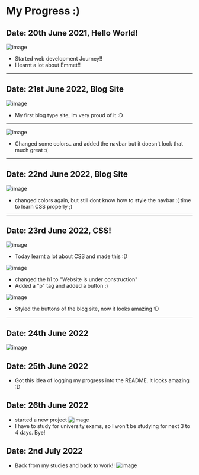 # My Progress :)

## Date: 20th June 2021, Hello World!
![image](./src/01/one.png)
- Started web development Journey!!
- I learnt a lot about Emmet!!
---
## Date: 21st June 2022, Blog Site
![image](./src/03/first.png)
- My first blog type site, Im very proud of it :D
---
![image](./src/03/second.png)
- Changed some colors.. and added the navbar but it doesn't look that much great :(

---
## Date: 22nd June 2022, Blog Site

![image](./src/03/third.png)
- changed colors again, but still dont know how to style the navbar :( time to learn CSS properly ;)

---
## Date: 23rd June 2022, CSS!
![image](./src/04/first.png)
- Today learnt a lot about CSS and made this :D

![image](./src/04/third.png)
- changed the h1 to "Website is under construction"
- Added a "p" tag and added a button :)

![image](./src/03/forth.png)
- Styled the buttons of the blog site, now it looks amazing :D
---

## Date: 24th June 2022
![image](./src/05/one.png)

## Date: 25th June 2022
- Got this idea of logging my progress into the README. it looks amazing :D

## Date: 26th June 2022
- started a new project
![image](./src/06/one.png)
- I have to study for university exams, so I won't be studying for next 3 to 4 days. Bye!
## Date: 2nd July 2022
- Back from my studies and back to work!!
![image](./src/06/two.png)


